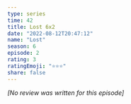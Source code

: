 ```yaml
---
type: series
time: 42
title: Lost 6x2
date: "2022-08-12T20:47:12"
name: "Lost"
season: 6
episode: 2
rating: 3
ratingEmoji: "⭐️⭐️⭐️"
share: false
---
```


*[No review was written for this episode]*